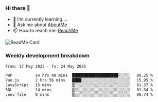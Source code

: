 ### Hi there 👋

- 🌱 I’m currently learning ...
- 💬 Ask me about [AboutMe](https://www.itzcy.com/about)
- 📫 How to reach me: [ReachMe](https://www.itzcy.com/about)

![ReadMe Card](https://github-readme-stats-ten-gilt.vercel.app/api?username=SuperChenYun&show_icons=true&title_color=fff&icon_color=79ff97&text_color=9f9f9f&bg_color=151515&hide_border=true)

### Weekly development breakdown
<!--START_SECTION:waka-->

```txt
From: 17 May 2025 - To: 24 May 2025

PHP          14 hrs 48 mins  ████████████████████░░░░░   80.25 %
Vue.js       2 hrs 56 mins   ████░░░░░░░░░░░░░░░░░░░░░   15.95 %
JavaScript   15 mins         ▒░░░░░░░░░░░░░░░░░░░░░░░░   01.37 %
SQL          14 mins         ▒░░░░░░░░░░░░░░░░░░░░░░░░   01.34 %
.env file    8 mins          ▒░░░░░░░░░░░░░░░░░░░░░░░░   00.74 %
```

<!--END_SECTION:waka-->
